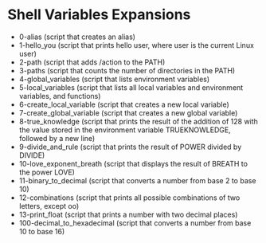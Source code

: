 # Shell Variables Expansions

* 0-alias	(script that creates an alias)
* 1-hello_you	(script that prints hello user, where user is the current Linux user)
* 2-path	(script that adds /action to the PATH)
* 3-paths	(script that counts the number of directories in the PATH)
* 4-global_variables	(script that lists environment variables)
* 5-local_variables	(script that lists all local variables and environment variables, and functions)
* 6-create_local_variable	(script that creates a new local variable)
* 7-create_global_variable	(script that creates a new global variable)
* 8-true_knowledge	(script that prints the result of the addition of 128 with the value stored in the environment variable TRUEKNOWLEDGE, followed by a new line)
* 9-divide_and_rule	(script that prints the result of POWER divided by DIVIDE)
* 10-love_exponent_breath	(script that displays the result of BREATH to the power LOVE)
* 11-binary_to_decimal	(script that converts a number from base 2 to base 10)
* 12-combinations	(script that prints all possible combinations of two letters, except oo)
* 13-print_float	(script that prints a number with two decimal places)
* 100-decimal_to_hexadecimal	(script that converts a number from base 10 to base 16)